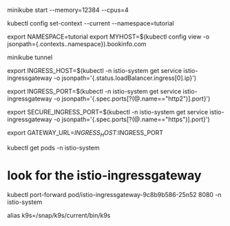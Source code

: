 minikube start --memory=12384 --cpus=4

kubectl config set-context --current --namespace=tutorial

export NAMESPACE=tutorial
export MYHOST=$(kubectl config view -o jsonpath={.contexts..namespace}).bookinfo.com

minikube tunnel

export INGRESS_HOST=$(kubectl -n istio-system get service istio-ingressgateway -o jsonpath='{.status.loadBalancer.ingress[0].ip}')

export INGRESS_PORT=$(kubectl -n istio-system get service istio-ingressgateway -o jsonpath='{.spec.ports[?(@.name=="http2")].port}')

export SECURE_INGRESS_PORT=$(kubectl -n istio-system get service istio-ingressgateway -o jsonpath='{.spec.ports[?(@.name=="https")].port}')

export GATEWAY_URL=$INGRESS_HOST:$INGRESS_PORT

kubectl get pods -n istio-system

# look for the istio-ingressgateway
kubectl port-forward pod/istio-ingressgateway-9c8b9b586-25n52 8080 -n istio-system

alias k9s=/snap/k9s/current/bin/k9s